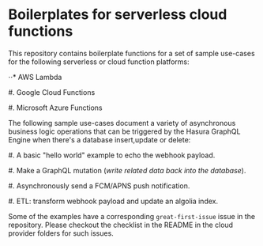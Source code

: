 # Boilerplates for serverless cloud functions

This repository contains boilerplate functions for a set of sample use-cases for the following serverless or cloud function platforms:

⋅⋅* AWS Lambda

#. Google Cloud Functions

#. Microsoft Azure Functions

The following sample use-cases document a variety of asynchronous business logic operations that can be triggered by the Hasura GraphQL Engine when there's a database insert,update or delete:

#. A basic "hello world" example to echo the webhook payload.

#. Make a GraphQL mutation (*write related data back into the database*).

#. Asynchronously send a FCM/APNS push notification.

#. ETL: transform webhook payload and update an algolia index.

Some of the examples have a corresponding `great-first-issue` issue in the repository. Please checkout the checklist in the README in the cloud provider folders for such issues.
